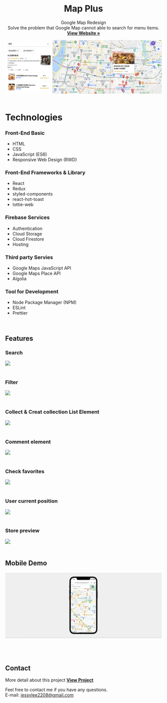 <p align="center">
    <h1 align="center">Map Plus</h1>
  <p align="center">
  Google Map Redesign </br>
   Solve the problem that Google Map cannot able to search for menu items.
    <br />
    <a href="https://map-780c3.web.app/"><strong>View Website »</strong></a>
    <br />
  </p>

<kbd>
    <img src="./public/readme/mapplus.png" >

</kbd>

</br>
</br>

# Technologies

### Front-End Basic

- HTML
- CSS
- JavaScript (ES6)
- Responsive Web Design (RWD)

### Front-End Frameworks & Library

- React
- Redux
- styled-components
- react-hot-toast
- lottie-web

### Firebase Services

- Authentication
- Cloud Storage
- Cloud Firestore
- Hosting

### Third party Servies

- Google Maps JavaScript API
- Google Maps Place API
- Algolia

### Tool for Development

- Node Package Manager (NPM)
- ESLint
- Prettier

</br>

## Features

### Search

<kbd>
<img src="./public/readme/search.gif" >
</kbd>

</br>
</br>

### Filter

<kbd>
<img src="./public/readme/filter.gif" >
</kbd>

</br>
</br>

### Collect & Creat collection List Element

<kbd>
<img src="./public/readme/creatList.gif" >
</kbd>

</br>
</br>

### Comment element

<kbd>
<img src="./public/readme/comment.gif" >
</kbd>

</br>
</br>

### Check favorites

<kbd>
<img src="./public/readme/favorites.gif" >
</kbd>

</br>
</br>

### User current position

<kbd>
<img src="./public/readme/currentPosition.gif" >
</kbd>

</br>
</br>

### Store preview

<kbd>
<img src="./public/readme/storePreview.gif" >
</kbd>

</br>
</br>

## Mobile Demo

<kbd>
    <img src="./public/readme/phone.gif" >
</kbd>

</br>
</br>
</br>
</br>

## Contact

More detail about this project <a href="https://www.notion.so/jessylee2208/Google-Map-Plus-7f8097e07d3a42d487cddc6a0ab73f21"> <strong>View Project</strong></a>

Feel free to contact me if you have any questions.<br>
E-mail: jessylee2208@gmail.com
